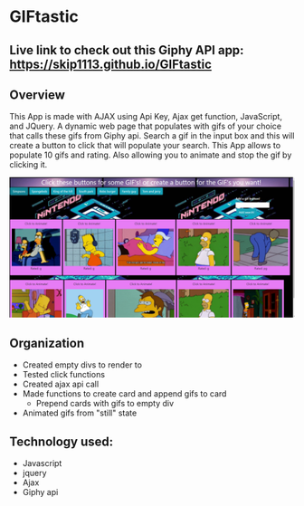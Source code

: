 # GIFtastic

## Live link to check out this Giphy API app: https://skip1113.github.io/GIFtastic

## Overview
This App is made with AJAX using Api Key, Ajax get function, JavaScript, and JQuery.
A dynamic web page that populates with gifs of your choice that calls these gifs from Giphy api.
Search a gif in the input box and this will create a button to click that will populate your search.
This App allows to populate 10 gifs and rating. Also allowing you to animate and stop the gif by clicking it.

![](/assets/public/images/home-img.png)

## Organization
* Created empty divs to render to
* Tested click functions
* Created ajax api call
* Made functions to create card and append gifs to card
    - Prepend cards with gifs to empty div
* Animated gifs from "still" state

## Technology used:
* Javascript
* jquery
* Ajax
* Giphy api